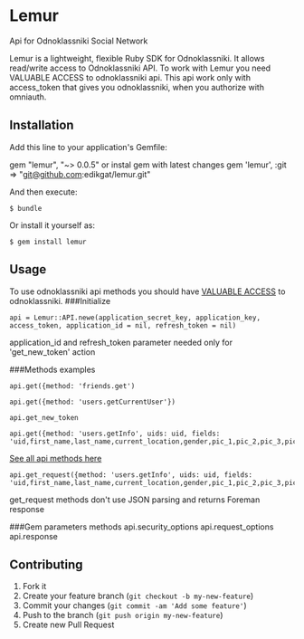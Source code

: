 # Lemur

Api for Odnoklassniki Social Network

Lemur is a lightweight, flexible Ruby SDK for Odnoklassniki. It allows read/write access to Odnoklassniki API. To work with Lemur you need VALUABLE ACCESS to odnoklassniki api. This api work only with access_token that gives you odnoklassniki, when you authorize with omniauth. 

## Installation

Add this line to your application's Gemfile:

   gem "lemur", "~> 0.0.5"
or instal gem with latest changes
    gem 'lemur', :git => "git@github.com:edikgat/lemur.git"

And then execute:

    $ bundle

Or install it yourself as:

    $ gem install lemur

## Usage
To use odnoklassniki api methods you should have [VALUABLE ACCESS](http://dev.odnoklassniki.ru/wiki/pages/viewpage.action?pageId=12878032) to odnoklassniki.
###Initialize

    api = Lemur::API.newe(application_secret_key, application_key,  access_token, application_id = nil, refresh_token = nil)

application_id and refresh_token parameter needed only for 'get_new_token' action

###Methods examples

    api.get({method: 'friends.get')

    api.get({method: 'users.getCurrentUser'})

    api.get_new_token

    api.get({method: 'users.getInfo', uids: uid, fields: 'uid,first_name,last_name,current_location,gender,pic_1,pic_2,pic_3,pic_4,pic_5'})
    
[See all api methods here](http://dev.odnoklassniki.ru/wiki/display/ok/Odnoklassniki+REST+API+ru)

    api.get_request({method: 'users.getInfo', uids: uid, fields: 'uid,first_name,last_name,current_location,gender,pic_1,pic_2,pic_3,pic_4,pic_5'})

get_request methods don't use JSON parsing and returns Foreman response

###Gem parameters methods
    api.security_options
    api.request_options
    api.response



## Contributing

1. Fork it
2. Create your feature branch (`git checkout -b my-new-feature`)
3. Commit your changes (`git commit -am 'Add some feature'`)
4. Push to the branch (`git push origin my-new-feature`)
5. Create new Pull Request
